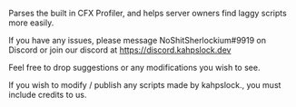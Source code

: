 Parses the built in CFX Profiler, and helps server owners find laggy scripts more easily.

If you have any issues, please message NoShitSherlockium#9919 on Discord or join our discord at https://discord.kahpslock.dev


Feel free to drop suggestions or any modifications you wish to see.

If you wish to modify / publish any scripts made by kahpslock., you must include credits to us.
